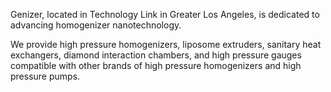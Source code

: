 Genizer, located in Technology Link in Greater Los Angeles, is dedicated to advancing homogenizer nanotechnology. 

We provide high pressure homogenizers, liposome extruders, sanitary heat exchangers, diamond interaction chambers,
and high pressure gauges compatible with other brands of high pressure homogenizers and high pressure pumps.

